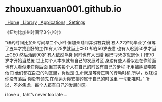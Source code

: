 # zhouxuanxuan001.github.io 

<div class="list-group">
  <a class="list-group-item" href="#"><i class="fa fa-home fa-fw"></i>&nbsp; Home</a>
  <a class="list-group-item" href="#"><i class="fa fa-book fa-fw"></i>&nbsp; Library</a>
  <a class="list-group-item" href="#"><i class="fa fa-pencil fa-fw"></i>&nbsp; Applications</a>
  <a class="list-group-item" href="#"><i class="fa fa-cog fa-fw"></i>&nbsp; Settings</a>
</div>

《纽约比加州时间早3个小时》

“纽约时间比加州时间早三个小时
但加州时间并没有变慢
有人22岁就毕业了
但等了五年才找到好的工作
有人25岁就当上CEO
却在50岁去世
也有人迟到50岁才当上CEO
然后活到90岁
有人依然单身
同时也有人已婚
奥巴马55岁就退休
川普70岁才开始当总统
世上每个人本来就有自己的发展时区
身边有些人看似走在你前面
也有人看似走在你后面
但其实每个人在自己的时区有自己的步程
不用嫉妒或嘲笑他们
他们都在自己的时区里，你也是
生命就是等待正确的行动时机
所以，放轻松
你没有落后
你没有领先
在命运为你安排的属于自己的时区里
一切都准时。”
所以，不必焦虑，每个人都有自己的发展时区。

i love u , taht's never too late ...
